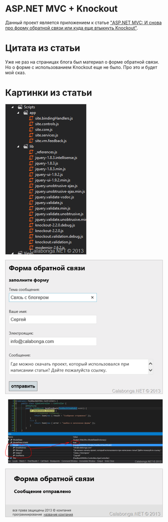 # ASP.NET MVC + Knockout
Данный проект является приложением к статье ["ASP.NET MVC: И снова про форму обратной связи или куда еще втыкнуть Knockout"](http://www.calabonga.net/blog/post/asp-net-mvc-i-snova-pro-formu-obratnoi-svyazi-ili-kuda-esche-vtyknut-knockout).

# Цитата из статьи
Уже не раз на страницах блога был материал о форме обратной связи. Но о форме с использованием Knockout еще не было. Про это и будет мой сказ.

# Картинки из статьи
![Image of Yaktocat](/Stuff/105-1.png)

![Image of Yaktocat](/Stuff/105-2.png)

![Image of Yaktocat](/Stuff/105-3.png)

![Image of Yaktocat](/Stuff/105-4.png)

